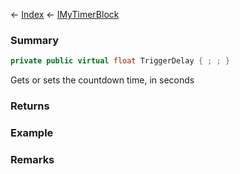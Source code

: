 ← [Index](Api-Index) ← [IMyTimerBlock](SpaceEngineers.Game.ModAPI.Ingame.IMyTimerBlock)

### Summary

```csharp
private public virtual float TriggerDelay { ; ; }
```

Gets or sets the countdown time, in seconds

### Returns

### Example

### Remarks


